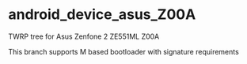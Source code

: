 # android_device_asus_Z00A

TWRP tree for Asus Zenfone 2 ZE551ML Z00A 

This branch supports M based bootloader with signature requirements
